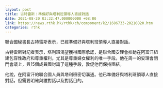 ```yaml
---
layout: post
title: 古特雷斯：準備好與塔利班領導人直接對話
date: 2021-08-20 03:32:47.000000000 +08:00
link: https://news.rthk.hk/rthk/ch/component/k2/1606733-20210820.htm
categories: rthk
---
```


聯合國秘書長古特雷斯表示，已經準備好與塔利班領導人直接對話。

古特雷斯對記者表示，塔利班渴望獲得國際承認，是聯合國安理會推動在阿富汗組建包容性政府和尊重權利，尤其是尊重婦女權利的唯一手段。他在周一的安理會閉門會議上，與15個成員國討論了這種手段，敦促他們保持團結。 

他說，在阿富汗的聯合國人員與塔利班密切溝通。他已準備好與塔利班領導人直接對話，但需要明確與誰對話以及對話目的。
